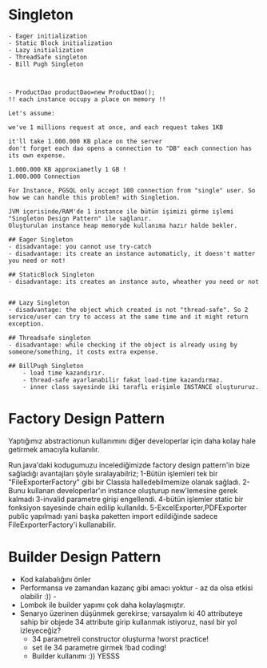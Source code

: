 # Singleton

    - Eager initialization
    - Static Block initialization
    - Lazy initialization
    - ThreadSafe singleton
    - Bill Pugh Singleton



    - ProductDao productDao=new ProductDao(); 
    !! each instance occupy a place on memory !!

    Let's assume:

    we've 1 millions request at once, and each request takes 1KB

    it'll take 1.000.000 KB place on the server
    don't forget each dao opens a connection to "DB" each connection has its own expense.

    1.000.000 KB approxiametly 1 GB !
    1.000.000 Connection

    For Instance, PGSQL only accept 100 connection from "single" user. So
    how we can handle this problem? with Singletion.

    JVM içerisinde/RAM'de 1 instance ile bütün işimizi görme işlemi "Singleton Design Pattern" ile sağlanır.
    Oluşturulan instance heap memoryde kullanıma hazır halde bekler.

    ## Eager Singleton
    - disadvantage: you cannot use try-catch 
    - disadvantage: its create an instance automaticly, it doesn't matter you need or not!

    ## StaticBlock Singleton
    - disadvantage: its creates an instance auto, wheather you need or not 


    ## Lazy Singleton
    - disadvantage: the object which created is not "thread-safe". So 2 service/user can try to access at the same time and it might return exception.

    ## Threadsafe singleton
    - disadvantage: while checking if the object is already using by someone/something, it costs extra expense.

    ## BillPugh Singleton
        - load time kazandırır.
        - thread-safe ayarlanabilir fakat load-time kazandırmaz.
        - inner class sayesinde iki taraflı erişimle INSTANCE oluştururuz.


# Factory Design Pattern
Yaptığımız abstractionun kullanımını diğer developerlar için daha kolay hale getirmek amacıyla kullanılır.

Run.java'daki kodugumuzu incelediğimizde factory design pattern'in bize sağladığı avantajları şöyle sıralayabilriz;
1-Bütün işlemleri tek bir "FileExporterFactory" gibi bir Classla halledebilmemize olanak sağladı.
2-Bunu kullanan developerlar'ın instance oluşturup new'lemesine gerek kalmadı
3-invalid parametre girişi engellendi.
4-bütün işlemler static bir fonksiyon sayesinde chain edilip kullanıldı.
5-ExcelExporter,PDFExporter public yapılmadı yani başka paketten import edildiğinde sadece FileExporterFactory'i kullanabilir.


# Builder Design Pattern
- Kod kalabalığını önler
- Performansa ve zamandan kazanç gibi amacı yoktur - az da olsa etkisi olabilir :)) -
- Lombok ile builder yapımı çok daha kolaylaşmıştır.
- Senaryo üzerinen düşünmek gerekirse; 
varsayalım ki 40 attributeye sahip bir objede 34 attribute girip kullanmak istiyoruz, nasıl bir yol izleyeceğiz?
    - 34 parametreli constructor oluşturma !worst practice!
    - set ile 34 parametre girmek !bad coding!
    - Builder kullanımı :)) YESSS

